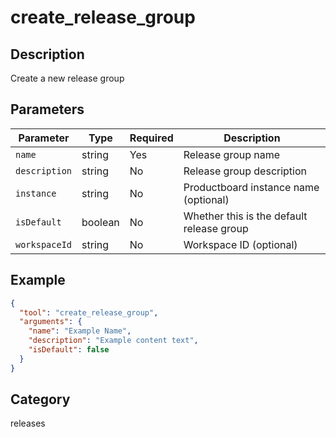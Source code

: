 # create_release_group

## Description
Create a new release group

## Parameters

| Parameter | Type | Required | Description |
|-----------|------|----------|-------------|
| `name` | string | Yes | Release group name |
| `description` | string | No | Release group description |
| `instance` | string | No | Productboard instance name (optional) |
| `isDefault` | boolean | No | Whether this is the default release group |
| `workspaceId` | string | No | Workspace ID (optional) |

## Example

```json
{
  "tool": "create_release_group",
  "arguments": {
    "name": "Example Name",
    "description": "Example content text",
    "isDefault": false
  }
}
```

## Category
releases

